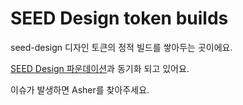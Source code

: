 # SEED Design token builds

seed-design 디자인 토큰의 정적 빌드를 쌓아두는 곳이에요.

[SEED Design 파운데이션](https://www.figma.com/file/x6GwR7JROD6A7aybguRG2e/Foundation-Beta?node-id=0%3A1)과 동기화 되고 있어요.

이슈가 발생하면 Asher를 찾아주세요.